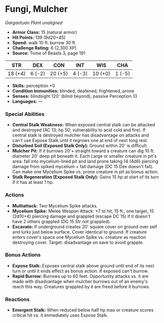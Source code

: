 # Fungi, Mulcher

*Gargantuan* *Plant* *unaligned*

- **Armor Class:** 15 (natural armor)
- **Hit Points:** 139 (9d20+45)
- **Speed:** walk 10 ft. burrow 30 ft.
- **Challenge Rating:** 6 (2,300 XP)
- **Source:** Tome of Beasts 3, page 191

| STR | DEX | CON | INT | WIS | CHA |
| --- | --- | --- | --- | --- | --- |
| 18 (+4) | 6 (-2) | 20 (+5) | 4 (-3) | 10 (+0) | 1 (-5) |

- **Skills:** perception +0
- **Condition Immunities:** blinded, deafened, frightened, prone
- **Senses:** blindsight 120' (blind beyond), passive Perception 13
- **Languages:** —

### Special Abilities

- **Central Stalk Weakness:** When exposed central stalk can be attacked and destroyed (AC 13; hp 50; vulnerability to acid cold and fire). If central stalk is destroyed mulcher has disadvantage on attacks and can't use Expose Stalk until it regrows one at end of next long rest.
- **Disturbed Soil (Exposed Stalk Only):** Ground within 20' is difficult.
- **Mulcher Pit:** If it burrows 20'+ straight toward a creature can dig 10 ft. diameter 20' deep pit beneath it. Each Large or smaller creature in pit's area: fall into mycelium-lined pit and land prone taking 14 (4d6) piercing damage from spiked mycelium + fall damage (DC 15 Dex doesn't fall). Can make one Mycelium Spike vs. prone creature in pit as bonus action.
- **Stalk Regeneration (Exposed Stalk Only):** Gains 15 hp at start of its turn if it has at least 1 hp.

### Actions

- **Multiattack:** Two Mycelium Spike attacks.
- **Mycelium Spike:** Melee Weapon Attack: +7 to hit, 15 ft., one target, 15 (2d10+4) piercing damage and grappled (escape DC 15) if it doesn't have 2 others grappled (DC 15 Str not grappled).
- **Excavate:** If underground creates 20' square cover on ground over self and lurks just below surface. Cover identical to ground. If creature enters cover's space one Mycelium Spike vs. creature as reaction destroying cover. Target: disadvantage on save to avoid grapple.

### Bonus Actions

- **Expose Stalk:** Exposes central stalk above ground until end of its next turn or until it ends effect as bonus action. If exposed can't burrow.
- **Rapid Burrow:** Burrows up to 60 feet. Opportunity attacks vs. it are made with disadvantage when mulcher burrows out of an enemy's reach this way. Creatures grappled by it are freed before it burrows.

### Reactions

- **Emergent Stalk:** When reduced below half hp max or creature scores critical hit vs. it immediately uses Expose Stalk.


